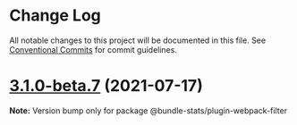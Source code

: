 # Change Log

All notable changes to this project will be documented in this file.
See [Conventional Commits](https://conventionalcommits.org) for commit guidelines.

# [3.1.0-beta.7](https://github.com/relative-ci/bundle-stats/compare/v3.1.0-beta.6...v3.1.0-beta.7) (2021-07-17)

**Note:** Version bump only for package @bundle-stats/plugin-webpack-filter
